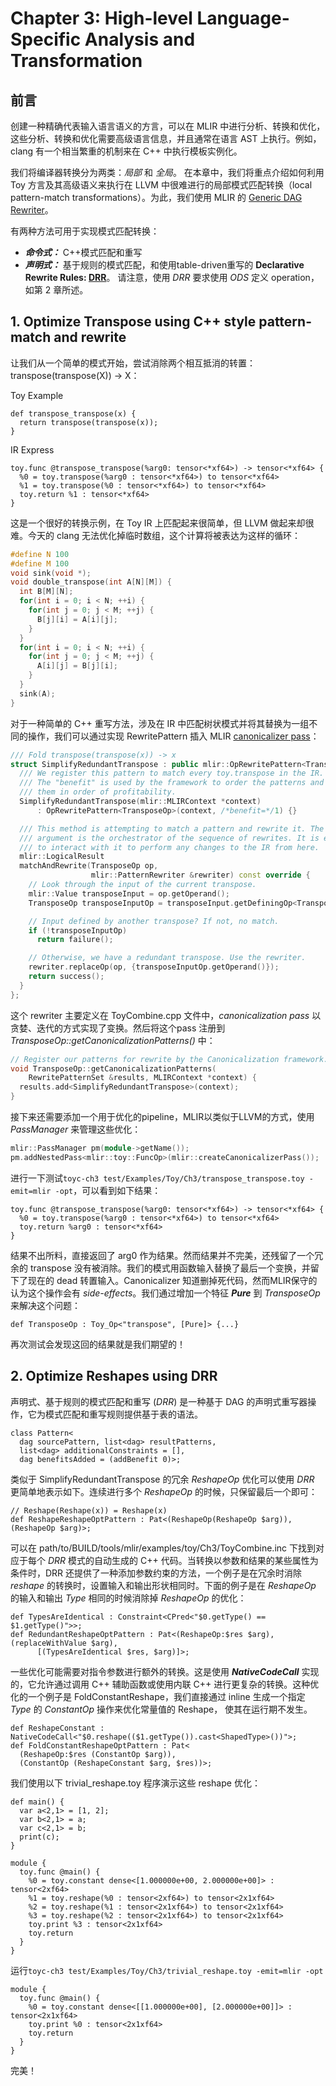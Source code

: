 # Chapter 3: High-level Language-Specific Analysis and Transformation

## 前言

创建一种精确代表输入语言语义的方言，可以在 MLIR 中进行分析、转换和优化，这些分析、转换和优化需要高级语言信息，并且通常在语言 AST 上执行。例如，clang 有一个相当繁重的机制来在 C++ 中执行模板实例化。

我们将编译器转换分为两类：_局部_ 和 _全局_。 在本章中，我们将重点介绍如何利用 Toy 方言及其高级语义来执行在 LLVM 中很难进行的局部模式匹配转换（local pattern-match transformations）。为此，我们使用 MLIR 的 [Generic DAG Rewriter](https://mlir.llvm.org/docs/PatternRewriter/)。

有两种方法可用于实现模式匹配转换：

* ___命令式：___ C++模式匹配和重写
* ___声明式：___ 基于规则的模式匹配，和使用table-driven重写的 __Declarative Rewrite Rules: [DRR](https://mlir.llvm.org/docs/DeclarativeRewrites/)__。 请注意，使用 _DRR_ 要求使用 _ODS_ 定义 operation，如第 2 章所述。

## 1. Optimize Transpose using C++ style pattern-match and rewrite

让我们从一个简单的模式开始，尝试消除两个相互抵消的转置：transpose(transpose(X)) -> X：

Toy Example

  ```Toy
  def transpose_transpose(x) {
    return transpose(transpose(x));
  }
  ```

IR Express

  ```IR
  toy.func @transpose_transpose(%arg0: tensor<*xf64>) -> tensor<*xf64> {
    %0 = toy.transpose(%arg0 : tensor<*xf64>) to tensor<*xf64>
    %1 = toy.transpose(%0 : tensor<*xf64>) to tensor<*xf64>
    toy.return %1 : tensor<*xf64>
  }
  ```

这是一个很好的转换示例，在 Toy IR 上匹配起来很简单，但 LLVM 做起来却很难。今天的 clang 无法优化掉临时数组，这个计算将被表达为这样的循环：

  ```C++
  #define N 100
  #define M 100
  void sink(void *);
  void double_transpose(int A[N][M]) {
    int B[M][N];
    for(int i = 0; i < N; ++i) {
      for(int j = 0; j < M; ++j) {
        B[j][i] = A[i][j];
      }
    }
    for(int i = 0; i < N; ++i) {
      for(int j = 0; j < M; ++j) {
        A[i][j] = B[j][i];
      }
    }
    sink(A);
  }
  ```

对于一种简单的 C++ 重写方法，涉及在 IR 中匹配树状模式并将其替换为一组不同的操作，我们可以通过实现 RewritePattern 插入 MLIR [canonicalizer pass](https://mlir.llvm.org/docs/Canonicalization/)：

  ```C++
  /// Fold transpose(transpose(x)) -> x
  struct SimplifyRedundantTranspose : public mlir::OpRewritePattern<TransposeOp> {
    /// We register this pattern to match every toy.transpose in the IR.
    /// The "benefit" is used by the framework to order the patterns and process
    /// them in order of profitability.
    SimplifyRedundantTranspose(mlir::MLIRContext *context)
        : OpRewritePattern<TransposeOp>(context, /*benefit=*/1) {}

    /// This method is attempting to match a pattern and rewrite it. The rewriter
    /// argument is the orchestrator of the sequence of rewrites. It is expected
    /// to interact with it to perform any changes to the IR from here.
    mlir::LogicalResult
    matchAndRewrite(TransposeOp op,
                    mlir::PatternRewriter &rewriter) const override {
      // Look through the input of the current transpose.
      mlir::Value transposeInput = op.getOperand();
      TransposeOp transposeInputOp = transposeInput.getDefiningOp<TransposeOp>();

      // Input defined by another transpose? If not, no match.
      if (!transposeInputOp)
        return failure();

      // Otherwise, we have a redundant transpose. Use the rewriter.
      rewriter.replaceOp(op, {transposeInputOp.getOperand()});
      return success();
    }
  };
  ```

这个 rewriter 主要定义在 ToyCombine.cpp 文件中，_canonicalization pass_ 以贪婪、迭代的方式实现了变换。然后将这个pass 注册到 _TransposeOp::getCanonicalizationPatterns()_ 中：

  ```C++
  // Register our patterns for rewrite by the Canonicalization framework.
  void TransposeOp::getCanonicalizationPatterns(
      RewritePatternSet &results, MLIRContext *context) {
    results.add<SimplifyRedundantTranspose>(context);
  }
  ```

接下来还需要添加一个用于优化的pipeline，MLIR以类似于LLVM的方式，使用 _PassManager_ 来管理这些优化：

  ```C++
  mlir::PassManager pm(module->getName());
  pm.addNestedPass<mlir::toy::FuncOp>(mlir::createCanonicalizerPass());
  ```

进行一下测试```toyc-ch3 test/Examples/Toy/Ch3/transpose_transpose.toy -emit=mlir -opt```，可以看到如下结果：

```MLIR
toy.func @transpose_transpose(%arg0: tensor<*xf64>) -> tensor<*xf64> {
  %0 = toy.transpose(%arg0 : tensor<*xf64>) to tensor<*xf64>
  toy.return %arg0 : tensor<*xf64>
}
```

结果不出所料，直接返回了 arg0 作为结果。然而结果并不完美，还残留了一个冗余的 transpose 没有被消除。我们的模式用函数输入替换了最后一个变换，并留下了现在的 dead 转置输入。Canonicalizer 知道删掉死代码，然而MLIR保守的认为这个操作会有 _side-effects_。我们通过增加一个特征 ___Pure___ 到 _TransposeOp_ 来解决这个问题：

  ```MLIR
  def TransposeOp : Toy_Op<"transpose", [Pure]> {...}
  ```

再次测试会发现这回的结果就是我们期望的！

## 2. Optimize Reshapes using DRR

声明式、基于规则的模式匹配和重写 (_DRR_) 是一种基于 DAG 的声明式重写器操作，它为模式匹配和重写规则提供基于表的语法。
  
  ```TB
  class Pattern<
    dag sourcePattern, list<dag> resultPatterns,
    list<dag> additionalConstraints = [],
    dag benefitsAdded = (addBenefit 0)>;
  ```

类似于 SimplifyRedundantTranspose 的冗余 _ReshapeOp_ 优化可以使用 _DRR_ 更简单地表示如下。连续进行多个 _ReshapeOp_ 的时候，只保留最后一个即可：

  ```TB
  // Reshape(Reshape(x)) = Reshape(x)
  def ReshapeReshapeOptPattern : Pat<(ReshapeOp(ReshapeOp $arg)), (ReshapeOp $arg)>;
  ```

可以在 path/to/BUILD/tools/mlir/examples/toy/Ch3/ToyCombine.inc 下找到对应于每个 _DRR_ 模式的自动生成的 C++ 代码。当转换以参数和结果的某些属性为条件时，DRR 还提供了一种添加参数约束的方法，一个例子是在冗余时消除 _reshape_ 的转换时，设置输入和输出形状相同时。下面的例子是在 _ReshapeOp_ 的输入和输出 _Type_ 相同的时候消除掉 _ReshapeOp_ 的优化：

  ```TB
  def TypesAreIdentical : Constraint<CPred<"$0.getType() == $1.getType()">>;
  def RedundantReshapeOptPattern : Pat<(ReshapeOp:$res $arg), (replaceWithValue $arg),
        [(TypesAreIdentical $res, $arg)]>;
  ```

一些优化可能需要对指令参数进行额外的转换。这是使用 ___NativeCodeCall___ 实现的，它允许通过调用 C++ 辅助函数或使用内联 C++ 进行更复杂的转换。这种优化的一个例子是 FoldConstantReshape，我们直接通过 inline 生成一个指定 _Type_ 的 _ConstantOp_ 操作来优化常量值的 Reshape， 使其在运行期不发生。

  ```TB
  def ReshapeConstant : NativeCodeCall<"$0.reshape(($1.getType()).cast<ShapedType>())">;
  def FoldConstantReshapeOptPattern : Pat<
    (ReshapeOp:$res (ConstantOp $arg)),
    (ConstantOp (ReshapeConstant $arg, $res))>;
  ```

我们使用以下 trivial_reshape.toy 程序演示这些 reshape 优化：

```Toy
def main() {
  var a<2,1> = [1, 2];
  var b<2,1> = a;
  var c<2,1> = b;
  print(c);
}
```

```MLIR
module {
  toy.func @main() {
    %0 = toy.constant dense<[1.000000e+00, 2.000000e+00]> : tensor<2xf64>
    %1 = toy.reshape(%0 : tensor<2xf64>) to tensor<2x1xf64>
    %2 = toy.reshape(%1 : tensor<2x1xf64>) to tensor<2x1xf64>
    %3 = toy.reshape(%2 : tensor<2x1xf64>) to tensor<2x1xf64>
    toy.print %3 : tensor<2x1xf64>
    toy.return
  }
}
```

运行```toyc-ch3 test/Examples/Toy/Ch3/trivial_reshape.toy -emit=mlir -opt```

```MLIR
module {
  toy.func @main() {
    %0 = toy.constant dense<[[1.000000e+00], [2.000000e+00]]> : tensor<2x1xf64>
    toy.print %0 : tensor<2x1xf64>
    toy.return
  }
}
```

完美！
